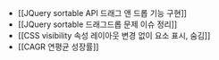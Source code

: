 
- [[JQuery sortable API 드래그 앤 드롭 기능 구현]]
- [[JQuery sortable 드래그드롭 문제 이슈 정리]]
- [[CSS visibility 속성 레이아웃 변경 없이 요소 표시, 숨김]]
- [[CAGR 연평균 성장률]]

